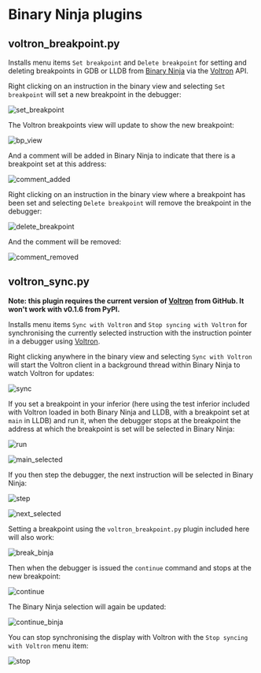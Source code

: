 # Binary Ninja plugins

## voltron_breakpoint.py

Installs menu items `Set breakpoint` and `Delete breakpoint` for setting and deleting breakpoints in GDB or LLDB from [Binary Ninja](http://binary.ninja) via the [Voltron](https://github.com/snare/voltron) API.

Right clicking on an instruction in the binary view and selecting `Set breakpoint` will set a new breakpoint in the debugger:

![set_breakpoint](http://i.imgur.com/HzxStvG.png)

The Voltron breakpoints view will update to show the new breakpoint:

![bp_view](http://i.imgur.com/ITHf4zU.png)

And a comment will be added in Binary Ninja to indicate that there is a breakpoint set at this address:

![comment_added](http://i.imgur.com/ASI5gt5.png)

Right clicking on an instruction in the binary view where a breakpoint has been set and selecting `Delete breakpoint` will remove the breakpoint in the debugger:

![delete_breakpoint](http://i.imgur.com/Znqx2Lx.png)

And the comment will be removed:

![comment_removed](http://i.imgur.com/omXqgd9.png)

## voltron_sync.py

**Note: this plugin requires the current version of [Voltron](https://github.com/snare/voltron) from GitHub. It won't work with v0.1.6 from PyPI.**

Installs menu items `Sync with Voltron` and `Stop syncing with Voltron` for synchronising the currently selected instruction with the instruction pointer in a debugger using [Voltron](https://github.com/snare/voltron).

Right clicking anywhere in the binary view and selecting `Sync with Voltron` will start the Voltron client in a background thread within Binary Ninja to watch Voltron for updates:

![sync](http://i.imgur.com/DjGcgqz.png)

If you set a breakpoint in your inferior (here using the test inferior included with Voltron loaded in both Binary Ninja and LLDB, with a breakpoint set at `main` in LLDB) and run it, when the debugger stops at the breakpoint the address at which the breakpoint is set will be selected in Binary Ninja:

![run](http://i.imgur.com/Bhx4Evx.png)

![main_selected](http://i.imgur.com/JZpUNK6.png)

If you then step the debugger, the next instruction will be selected in Binary Ninja:

![step](http://i.imgur.com/Py1Smmn.png)

![next_selected](http://i.imgur.com/j8kY6i0.png)

Setting a breakpoint using the `voltron_breakpoint.py` plugin included here will also work:

![break_binja](http://i.imgur.com/QDWIzOY.png)

Then when the debugger is issued the `continue` command and stops at the new breakpoint:

![continue](http://i.imgur.com/epX9pxD.png)

The Binary Ninja selection will again be updated:

![continue_binja](http://i.imgur.com/R7jegjW.png)

You can stop synchronising the display with Voltron with the `Stop syncing with Voltron` menu item:

![stop](http://i.imgur.com/waPoB1J.png)
